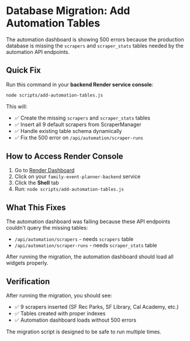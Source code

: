 # Database Migration: Add Automation Tables

The automation dashboard is showing 500 errors because the production database is missing the `scrapers` and `scraper_stats` tables needed by the automation API endpoints.

## Quick Fix

Run this command in your **backend Render service console**:

```bash
node scripts/add-automation-tables.js
```

This will:
- ✅ Create the missing `scrapers` and `scraper_stats` tables
- ✅ Insert all 9 default scrapers from ScraperManager
- ✅ Handle existing table schema dynamically
- ✅ Fix the 500 error on `/api/automation/scraper-runs`

## How to Access Render Console

1. Go to [Render Dashboard](https://dashboard.render.com)
2. Click on your `family-event-planner-backend` service
3. Click the **Shell** tab
4. Run: `node scripts/add-automation-tables.js`

## What This Fixes

The automation dashboard was failing because these API endpoints couldn't query the missing tables:
- `/api/automation/scrapers` - needs `scrapers` table
- `/api/automation/scraper-runs` - needs `scraper_stats` table  

After running the migration, the automation dashboard should load all widgets properly.

## Verification

After running the migration, you should see:
- ✅ 9 scrapers inserted (SF Rec Parks, SF Library, Cal Academy, etc.)
- ✅ Tables created with proper indexes
- ✅ Automation dashboard loads without 500 errors

The migration script is designed to be safe to run multiple times.